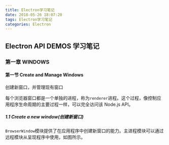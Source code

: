 ```yaml
---
title: Electron学习笔记
date: 2018-05-26 18:07:20
tags: Electron学习笔记
categories: Electron
---
```

## Electron API DEMOS 学习笔记

### 第一章 WINDOWS
#### 第一节 Create and Manage Windows
创建新窗口，并管理现有窗口

每个浏览器窗口都是一个单独的进程，称为`renderer`进程。这个过程，像控制应用程序生命周期的主要过程一样，可以完全访问该 Node.js API。

##### 1.1 Create a new window(创建新窗口)
`BrowserWindow`模块提供了在应用程序中创建新窗口的能力。主进程模块可以通过远程模块从呈现程序中使用，如图所示。
